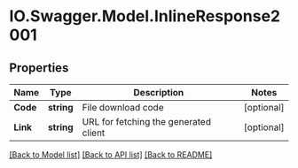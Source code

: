 # IO.Swagger.Model.InlineResponse2001
## Properties

Name | Type | Description | Notes
------------ | ------------- | ------------- | -------------
**Code** | **string** | File download code | [optional] 
**Link** | **string** | URL for fetching the generated client | [optional] 

[[Back to Model list]](../README.md#documentation-for-models) [[Back to API list]](../README.md#documentation-for-api-endpoints) [[Back to README]](../README.md)

